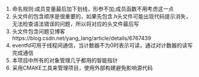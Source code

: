 1. 命名规则:成员变量最后加下划线，形参不加;成员函数不用考虑这一点
2. 头文件的包含顺序是很重要的，如果先包含.h头文件可能出现代码提示消失，无法检查语法错误的问题，所以将对应的头文件最后写
3. 头文件包含问题见博客https://blog.csdn.net/yang_lang/article/details/6767439
4. eventfd可用于线程间通信，当计数器不为0时表示可读，通过对计数器的读写完成通信
5. 本项目中所有的对象管理几乎都用的智能指针
6. 采用CMAKE工具来管理项目，使用外部构建避免影响源代码
